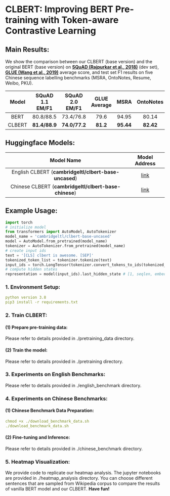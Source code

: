 # CLBERT: Improving BERT Pre-training with Token-aware Contrastive Learning

## Main Results:
We show the comparison between our CLBERT (base version) and the original BERT (base version) on **[SQuAD (Rajpurkar et al., 2018)](https://rajpurkar.github.io/SQuAD-explorer/)** (dev set), **[GLUE (Wang et al., 2019)](https://gluebenchmark.com/)** average score, and test set F1 results on five Chinese sequence labelling benchmarks (MSRA, OntoNotes, Resume, Weibo, PKU).

|**Model**|SQuAD 1.1 EM/F1|SQuAD 2.0 EM/F1|GLUE Average|MSRA|OntoNotes|Resume|Weibo|PKU|
|:-------------:|:-------------:|:-------------:|:-------------:|:-------------:|:-------------:|:-------------:|:-------------:|:-------------:|
|BERT|80.8/88.5|73.4/76.8|79.6|94.95|80.14|95.53|68.20|96.50|
|CLBERT|**81.4/88.9**|**74.0/77.2**|**81.2**|**95.44**|**82.42**|**96.45**|**69.54**|**96.75**|

## Huggingface Models:

|Model Name|Model Address|
|:-------------:|:-------------:|
|English CLBERT (**cambridgeltl/clbert-base-uncased**)|[link](https://huggingface.co/cambridgeltl/clbert-base-uncased)|
|Chinese CLBERT (**cambridgeltl/clbert-base-chinese**)|[link](https://huggingface.co/cambridgeltl/clbert-base-chinese)|

## Example Usage:
```python
import torch
# initialize model
from transformers import AutoModel, AutoTokenizer
model_name = 'cambridgeltl/clbert-base-uncased'
model = AutoModel.from_pretrained(model_name)
tokenizer = AutoTokenizer.from_pretrained(model_name)
# create input ids
text = '[CLS] clbert is awesome. [SEP]'
tokenized_token_list = tokenizer.tokenize(text)
input_ids = torch.LongTensor(tokenizer.convert_tokens_to_ids(tokenized_token_list)).view(1, -1)
# compute hidden states
representation = model(input_ids).last_hidden_state # [1, seqlen, embed_dim]
```

### 1. Environment Setup:
```yaml
python version 3.8
pip3 install -r requirements.txt
```
### 2. Train CLBERT:
#### (1) Prepare pre-training data:
Please refer to details provided in ./pretraining_data directory.
#### (2) Train the model:
Please refer to details provided in ./pretraining directory.

### 3. Experiments on English Benchmarks:
Please refer to details provided in ./english_benchmark directory.

### 4. Experiments on Chinese Benchmarks:
#### (1) Chinese Benchmark Data Preparation:
```yaml
chmod +x ./download_benchmark_data.sh
./download_benchmark_data.sh
```
#### (2) Fine-tuning and Inference:
Please refer to details provided in ./chinese_benchmark directory.

### 5. Heatmap Visualization:
We provide code to replicate our heatmap analysis. The jupyter notebooks are provided in ./heatmap_analysis directory. You can choose different sentences that are sampled from Wikipedia corpus to compare the results of vanilla BERT model and our CLBERT. **Have fun!**


